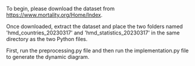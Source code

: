 To begin, please download the dataset from https://www.mortality.org/Home/Index.

Once downloaded, extract the dataset and place the two folders named 'hmd_countries_20230317' and 'hmd_statistics_20230317' in the same directory as the two Python files.

First, run the preprocessing.py file and then run the implementation.py file to generate the dynamic diagram.

